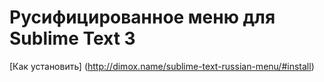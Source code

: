 Русифицированное меню для Sublime Text 3
===================

[Как установить] (http://dimox.name/sublime-text-russian-menu/#install)